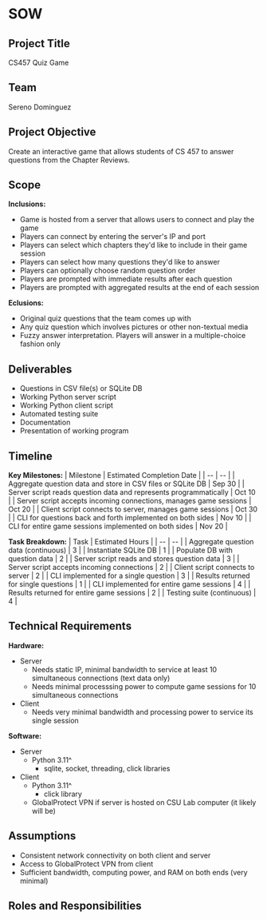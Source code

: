 # SOW

## Project Title
CS457 Quiz Game

## Team
Sereno Dominguez

## Project Objective
Create an interactive game that allows students of CS 457 to answer questions from the Chapter Reviews.

## Scope
**Inclusions:**
* Game is hosted from a server that allows users to connect and play the game
* Players can connect by entering the server's IP and port
* Players can select which chapters they'd like to include in their game session
* Players can select how many questions they'd like to answer
* Players can optionally choose random question order
* Players are prompted with immediate results after each question
* Players are prompted with aggregated results at the end of each session

**Eclusions:**
* Original quiz questions that the team comes up with
* Any quiz question which involves pictures or other non-textual media
* Fuzzy answer interpretation. Players will answer in a multiple-choice fashion only

## Deliverables
* Questions in CSV file(s) or SQLite DB
* Working Python server script
* Working Python client script
* Automated testing suite
* Documentation
* Presentation of working program

## Timeline
**Key Milestones:**
| Milestone | Estimated Completion Date |
| -- | -- |
| Aggregate question data and store in CSV files or SQLite DB | Sep 30 |
| Server script reads question data and represents programmatically | Oct 10 |
| Server script accepts incoming connections, manages game sessions | Oct 20 |
| Client script connects to server, manages game sessions | Oct 30 |
| CLI for questions back and forth implemented on both sides | Nov 10 |
| CLI for entire game sessions implemented on both sides | Nov 20 |

**Task Breakdown:**
| Task | Estimated Hours | 
| -- | -- |
| Aggregate question data (continuous) | 3 |
| Instantiate SQLite DB | 1 |
| Populate DB with question data | 2 |
| Server script reads and stores question data | 3 |
| Server script accepts incoming connections | 2 |
| Client script connects to server | 2 |
| CLI implemented for a single question | 3 |
| Results returned for single questions | 1 | 
| CLI implemented for entire game sessions | 4 |
| Results returned for entire game sessions | 2 |
| Testing suite (continuous) | 4 |

## Technical Requirements

**Hardware:**
* Server
  * Needs static IP, minimal bandwidth to service at least 10 simultaneous connections (text data only)
  * Needs minimal processsing power to compute game sessions for 10 simultaneous connections
* Client
    * Needs very minimal bandwidth and processing power to service its single session

**Software:**
* Server
  * Python 3.11^
    * sqlite, socket, threading, click libraries 
* Client
  * Python 3.11^
    * click library
  * GlobalProtect VPN if server is hosted on CSU Lab computer (it likely will be)

## Assumptions
* Consistent network connectivity on both client and server
* Access to GlobalProtect VPN from client
* Sufficient bandwidth, computing power, and RAM on both ends (very minimal)

## Roles and Responsibilities